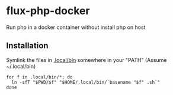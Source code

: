# flux-php-docker

Run php in a docker container without install php on host

## Installation

Symlink the files in [.local/bin](.local/bin) somewhere in your "PATH" (Assume ~/.local/bin)

```shell
for f in .local/bin/*; do
  ln -sfT "$PWD/$f" "$HOME/.local/bin/`basename "$f" .sh`"
done
```
